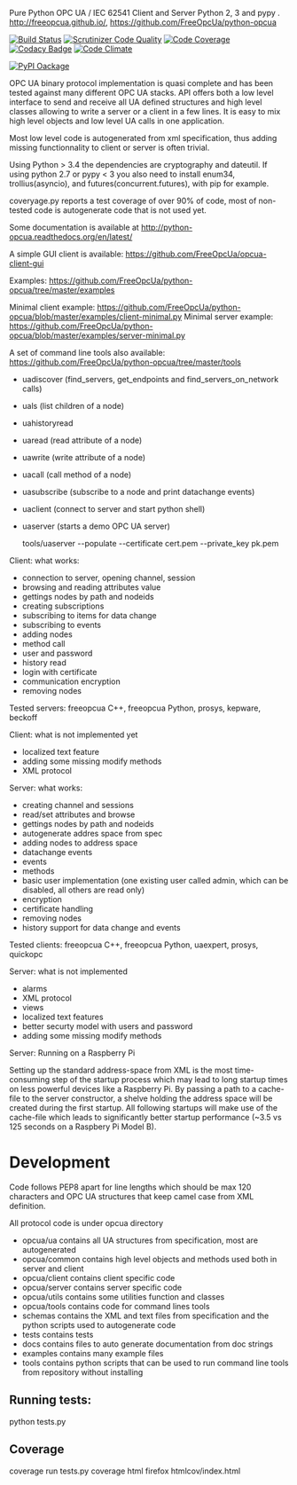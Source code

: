 Pure Python OPC UA / IEC 62541 Client and Server Python 2, 3 and pypy .
http://freeopcua.github.io/, https://github.com/FreeOpcUa/python-opcua

[![Build Status](https://travis-ci.org/FreeOpcUa/python-opcua.svg?branch=master)](https://travis-ci.org/FreeOpcUa/python-opcua)
[![Scrutinizer Code Quality](https://scrutinizer-ci.com/g/FreeOpcUa/python-opcua/badges/quality-score.png?b=master)](https://scrutinizer-ci.com/g/FreeOpcUa/python-opcua/?branch=master)
[![Code Coverage](https://scrutinizer-ci.com/g/FreeOpcUa/python-opcua/badges/coverage.png?b=master)](https://scrutinizer-ci.com/g/FreeOpcUa/python-opcua/?branch=master)
[![Codacy Badge](https://api.codacy.com/project/badge/grade/f7f9a138ee7c4541b3b794b86e61e929)](https://www.codacy.com/app/olivier-roulet/python-opcua)
[![Code Climate](https://codeclimate.com/github/FreeOpcUa/python-opcua/badges/gpa.svg)](https://codeclimate.com/github/FreeOpcUa/python-opcua)

[![PyPI Oackage](https://badge.fury.io/py/freeopcua.svg)](https://badge.fury.io/py/freeopcua)

OPC UA binary protocol implementation is quasi complete and has been tested against many different OPC UA stacks. API offers both a low level interface to send and receive all UA defined structures and high level classes allowing to write a server or a client in a few lines. It is easy to mix high level objects and low level UA calls in one application.

Most low level code is autogenerated from xml specification, thus adding missing functionnality to client or server is often trivial.

Using Python > 3.4 the dependencies are cryptography and dateutil. If using python 2.7 or pypy < 3 you also need to install enum34, trollius(asyncio), and futures(concurrent.futures), with pip for example.

coveryage.py reports a test coverage of over 90% of code, most of non-tested code is autogenerate code that is not used yet.

Some documentation is available at http://python-opcua.readthedocs.org/en/latest/

A simple GUI client is available: https://github.com/FreeOpcUa/opcua-client-gui

Examples: https://github.com/FreeOpcUa/python-opcua/tree/master/examples

Minimal client example: https://github.com/FreeOpcUa/python-opcua/blob/master/examples/client-minimal.py
Minimal server example: https://github.com/FreeOpcUa/python-opcua/blob/master/examples/server-minimal.py

A set of command line tools also available: https://github.com/FreeOpcUa/python-opcua/tree/master/tools
* uadiscover (find_servers, get_endpoints and find_servers_on_network calls)
* uals (list children of a node)
* uahistoryread
* uaread (read attribute of a node)
* uawrite (write attribute of a node)
* uacall (call method of a node)
* uasubscribe (subscribe to a node and print datachange events)
* uaclient (connect to server and start python shell)
* uaserver (starts a demo OPC UA server)

    tools/uaserver --populate --certificate cert.pem --private_key pk.pem


Client: what works:
* connection to server, opening channel, session
* browsing and reading attributes value
* gettings nodes by path and nodeids
* creating subscriptions
* subscribing to items for data change
* subscribing to events
* adding nodes
* method call
* user and password
* history read
* login with certificate
* communication encryption
* removing nodes

Tested servers: freeopcua C++, freeopcua Python, prosys, kepware, beckoff

Client: what is not implemented yet
* localized text feature
* adding some missing modify methods
* XML protocol


Server: what works:
* creating channel and sessions
* read/set attributes and browse
* gettings nodes by path and nodeids
* autogenerate addres space from spec
* adding nodes to address space
* datachange events
* events
* methods
* basic user implementation (one existing user called admin, which can be disabled, all others are read only)
* encryption
* certificate handling
* removing nodes
* history support for data change and events

Tested clients: freeopcua C++, freeopcua Python, uaexpert, prosys, quickopc

Server: what is not implemented
* alarms
* XML protocol
* views
* localized text features
* better securty model with users and password
* adding some missing modify methods

Server: Running on a Raspberry Pi

Setting up the standard address-space from XML is the most time-consuming step of the startup process which may lead to long startup times on less powerful devices like a Raspberry Pi. By passing a path to a cache-file to the server constructor, a shelve holding the address space will be created during the first startup. All following startups will make use of the cache-file which leads to significantly better startup performance (~3.5 vs 125 seconds on a Raspbery Pi Model B).

# Development

Code follows PEP8 apart for line lengths which should be max 120 characters and OPC UA structures that keep camel case from XML definition.

All protocol code is under opcua directory

- opcua/ua contains all UA structures from specification, most are autogenerated
- opcua/common contains high level objects and methods used both in server and client
- opcua/client contains client specific code
- opcua/server contains server specific code
- opcua/utils contains some utilities function and classes
- opcua/tools contains code for command lines tools
- schemas contains the XML and text files from specification and the python scripts used to autogenerate code
- tests contains tests
- docs contains files to auto generate documentation from doc strings
- examples contains many example files
- tools contains python scripts that can be used to run command line tools from repository without installing

## Running tests:

python tests.py

## Coverage

coverage run tests.py
coverage html
firefox htmlcov/index.html

